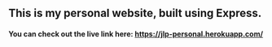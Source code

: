 ## This is my personal website, built using Express.

#### You can check out the live link here: <https://jlp-personal.herokuapp.com/>
